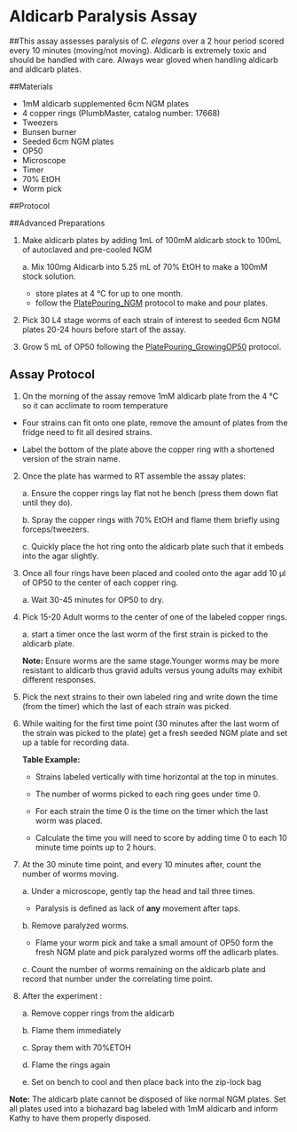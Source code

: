 # Aldicarb Paralysis Assay

##This assay assesses paralysis of *C. elegans* over a 2 hour period scored every 10 minutes (moving/not moving). Aldicarb is extremely toxic and should be handled with care. Always wear gloved when handling aldicarb and aldicarb plates.

##Materials
- 1mM aldicarb supplemented 6cm NGM plates
- 4 copper rings (PlumbMaster, catalog number: 17668)
- Tweezers
- Bunsen burner
- Seeded 6cm NGM plates
- OP50
- Microscope
- Timer
- 70% EtOH
- Worm pick

##Protocol

##Advanced Preparations

1. Make aldicarb plates by adding 1mL of 100mM  aldicarb stock to 100mL of autoclaved and pre-cooled NGM

    a. Mix 100mg Aldicarb into 5.25 mL of 70% EtOH to make a 100mM stock solution.
    -  store plates at 4 °C for up to one month.
    - follow the [PlatePouring_NGM](../PlatePouring_NGM/PlatePouring_NGM.md) protocol to make and pour plates.

2. Pick 30 L4 stage worms of each strain of interest to seeded 6cm NGM plates 20-24 hours before start of the assay.

3. Grow 5 mL of OP50 following the [PlatePouring_GrowingOP50](../PlatePouring_GrowingOP50/PlatePouring_GrowingOP50.md) protocol.

## Assay Protocol

1. On the morning of the assay remove 1mM aldicarb plate from the 4 °C so it can acclimate to room temperature

- Four strains can fit onto one plate, remove the amount of plates from the fridge need to fit all desired strains.

- Label the bottom of the plate above the copper ring with a shortened version of the strain name.

2. Once the plate has warmed to RT assemble the assay plates:

    a. Ensure the copper rings lay flat not he bench (press them down flat until they do).

    b. Spray the copper rings with 70% EtOH and flame them briefly using forceps/tweezers.

    c. Quickly place the hot ring onto the aldicarb plate such that it embeds into the agar slightly.

3. Once all four rings have been placed and cooled onto the agar add 10 μl of OP50 to the center of each copper ring.

    a. Wait 30-45 minutes for OP50 to dry.

4. Pick 15-20 Adult worms to the center of one of the labeled copper rings.

    a. start a timer once the last worm of the first strain is picked to the aldicarb plate.

    **Note:** Ensure worms are the same stage.Younger worms may be more resistant to aldicarb thus gravid adults versus young adults may exhibit different responses.

5. Pick the next strains to their own labeled ring and write down the time (from the timer) which the last of each strain was picked.

6. While waiting for the first time point (30 minutes after the last worm of the strain was picked to the plate) get a fresh seeded NGM plate and set up a table for recording data.

    **Table Example:**

    - Strains labeled vertically with time horizontal at the top in minutes.

    - The number of worms picked to each ring goes under time 0.

    - For each strain the time 0 is the time on the timer which the last worm was placed.  

    - Calculate the time you will need to score by adding time 0 to each 10 minute time points up to 2 hours.

7. At the 30 minute time point, and every 10 minutes after, count the number of worms moving.

    a. Under a microscope, gently tap the head and tail three times.

    - Paralysis is defined as lack of **any** movement after taps.

    b. Remove paralyzed worms.

    - Flame your worm pick and take a small amount of OP50 form the fresh NGM plate and pick paralyzed worms off the adlicarb plates.

    c. Count the number of worms remaining on the aldicarb plate and record that number under the correlating time point.

8. After the experiment :

    a. Remove copper rings from the aldicarb

    b. Flame them immediately

    c. Spray them with 70%ETOH

    d. Flame the rings again

    e. Set on bench to cool and then place back into the zip-lock bag

**Note:** The aldicarb plate cannot be disposed of like normal NGM plates. Set all plates used into a biohazard bag labeled with 1mM aldicarb and inform Kathy to have them properly disposed.  
